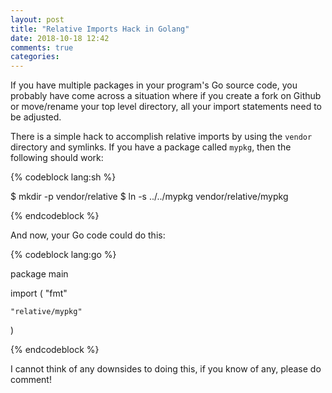 ```yaml
---
layout: post
title: "Relative Imports Hack in Golang"
date: 2018-10-18 12:42
comments: true
categories:
---
```


If you have multiple packages in your program's Go source code, you
probably have come across a situation where if you create a fork on
Github or move/rename your top level directory, all your import
statements need to be adjusted.

There is a simple hack to accomplish relative imports by using the
`vendor` directory and symlinks. If you have a package called `mypkg`,
then the following should work:

{% codeblock lang:sh %}

$ mkdir -p vendor/relative
$ ln -s ../../mypkg vendor/relative/mypkg

{% endcodeblock %}

And now, your Go code could do this:

{% codeblock lang:go %}

package main

import (
    "fmt"

    "relative/mypkg"
)

{% endcodeblock %}

I cannot think of any downsides to doing this, if you know of any,
please do comment!
